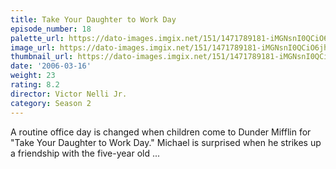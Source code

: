 ```yaml
---
title: Take Your Daughter to Work Day
episode_number: 18
palette_url: https://dato-images.imgix.net/151/1471789181-iMGNsnI0QCiO6jhrBCL5mbNzv55.jpg?ixlib=rb-1.1.0&ch=DPR%2CWidth&auto=enhance&palette=json
image_url: https://dato-images.imgix.net/151/1471789181-iMGNsnI0QCiO6jhrBCL5mbNzv55.jpg?ixlib=rb-1.1.0&ch=DPR%2CWidth&auto=compress%2Cformat&w=500
thumbnail_url: https://dato-images.imgix.net/151/1471789181-iMGNsnI0QCiO6jhrBCL5mbNzv55.jpg?ixlib=rb-1.1.0&ch=DPR%2CWidth&auto=enhance&w=500&h=280&fit=crop&fm=jpg
date: '2006-03-16'
weight: 23
rating: 8.2
director: Victor Nelli Jr.
category: Season 2
---
```


A routine office day is changed when children come to Dunder Mifflin for "Take Your Daughter to Work Day." Michael is surprised when he strikes up a friendship with the five-year old ...